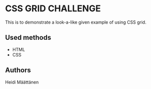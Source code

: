 # CSS GRID CHALLENGE

This is to demonstrate a look-a-like given example of using CSS grid.

## Used methods

- HTML
- CSS

## Authors

Heidi Määttänen
